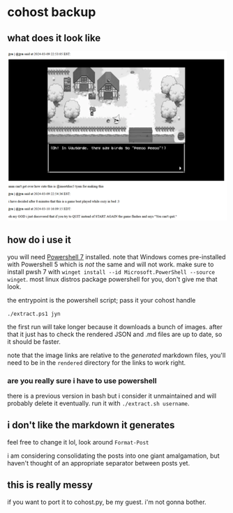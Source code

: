 # cohost backup

## what does it look like

![a screenshot of https://cohost.org/jyn/post/5004479-oh-my-god-i-just-dis rendered to html.](./example.png)

## how do i use it

you will need [Powershell 7][install pwsh] installed.
note that Windows comes pre-installed with Powershell 5 which is *not* the same and will not work. make sure to install pwsh 7 with `winget install --id Microsoft.PowerShell --source winget`.
most linux distros package powershell for you, don't give me that look.

the entrypoint is the powershell script; pass it your cohost handle
```
./extract.ps1 jyn
```

the first run will take longer because it downloads a bunch of images. after that it just has to check the rendered JSON and .md files are up to date, so it should be faster.

note that the image links are relative to the *generated* markdown files, you'll need to be in the `rendered` directory for the links to work right.

### are you really sure i have to use powershell

there is a previous version in bash but i consider it unmaintained and will probably delete it eventually. run it with `./extract.sh username`.

## i don't like the markdown it generates

feel free to change it lol, look around `Format-Post`

i am considering consolidating the posts into one giant amalgamation, but haven't thought of an appropriate separator between posts yet.

## this is really messy

if you want to port it to cohost.py, be my guest. i'm not gonna bother.

[install pwsh]: https://learn.microsoft.com/en-us/powershell/scripting/install/installing-powershell?view=powershell-7.4
